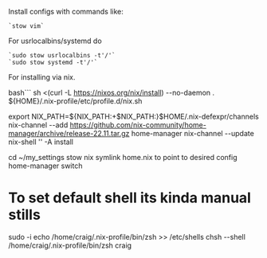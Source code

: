 Install configs with commands like:

	`stow vim`

For usrlocalbins/systemd do

	`sudo stow usrlocalbins -t'/'`
	`sudo stow systemd -t'/'`

For installing via nix.

bash```
sh <(curl -L https://nixos.org/nix/install) --no-daemon
. ${HOME}/.nix-profile/etc/profile.d/nix.sh

export NIX_PATH=${NIX_PATH:+$NIX_PATH:}$HOME/.nix-defexpr/channels
nix-channel --add https://github.com/nix-community/home-manager/archive/release-22.11.tar.gz home-manager
nix-channel --update
nix-shell '<home-manager>' -A install

cd ~/my_settings
stow nix
symlink home.nix to point to desired config
home-manager switch

# To set default shell its kinda manual stills
sudo -i
echo /home/craig/.nix-profile/bin/zsh >> /etc/shells
chsh --shell /home/craig/.nix-profile/bin/zsh craig
```
